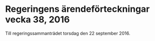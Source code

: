 # Regeringens ärendeförteckningar vecka 38, 2016

Till regeringssammanträdet torsdag den 22 september 2016\.
